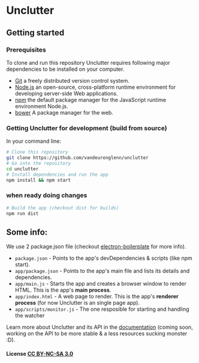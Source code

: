 # Unclutter

## Getting started
### Prerequisites
To clone and run this repository Unclutter requires following major dependencies to be installed on your computer.

- [Git](https://git-scm.com) a freely distributed version control system.
- [Node.js](https://nodejs.org/en/download/) an open-source, cross-platform runtime environment for developing server-side Web applications.
- [npm](https://npmjs.com) the default package manager for the JavaScript runtime environment Node.js.
- [bower](https://bower.io/) A package manager for the web.

### Getting Unclutter for development (build from source)

In your command line:

```bash
# Clone this repository
git clone https://github.com/vandeurenglenn/unclutter
# Go into the repository
cd unclutter
# Install dependencies and run the app
npm install && npm start
```

### when ready doing changes
```bash
# Build the app (checkout dist for builds)
npm run dist
```



## Some info:
We use 2 package.json file (checkout [electron-boilerplate](https://github.com/szwacz/electron-boilerplate#omg-but-seriously-why-there-are-two-packagejson) for more info).
- `package.json` - Points to the app's devDependencies & scripts (like npm start).
- `app/package.json` - Points to the app's main file and lists its details and dependencies.
- `app/main.js` - Starts the app and creates a browser window to render HTML. This is the app's **main process**.
- `app/index.html` - A web page to render. This is the app's **renderer process** (for now Unclutter is an single page app).
- `app/scripts/monitor.js` - The one resposible for starting and handling the watcher

Learn more about Unclutter and its API in the [documentation](docs/) (coming soon, working on the API to be more stable & a less resources sucking monster :D).

#### License [CC BY-NC-SA 3.0](LICENSE.md)

